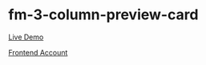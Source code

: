 # fm-3-column-preview-card

[Live Demo](https://priceless-galileo-593071.netlify.app/)

[Frontend Account](https://www.frontendmentor.io/solutions/3-column-preview-card-with-sass-yRLU6hRXy)
